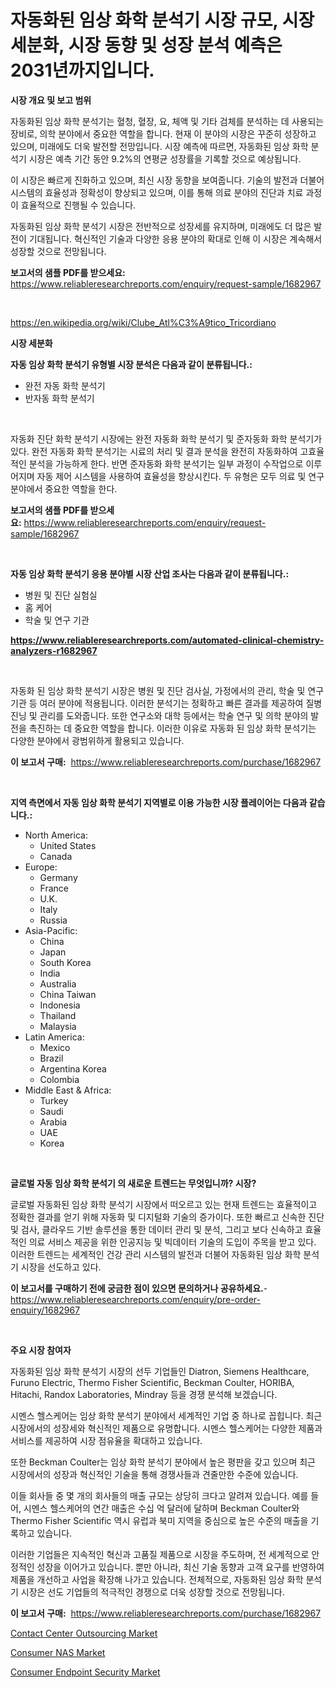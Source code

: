 <p><h1>자동화된 임상 화학 분석기 시장 규모, 시장 세분화, 시장 동향 및 성장 분석 예측은 2031년까지입니다.</h1></p><p><strong>시장 개요 및 보고 범위</strong></p>
<p><p>자동화된 임상 화학 분석기는 혈청, 혈장, 요, 체액 및 기타 검체를 분석하는 데 사용되는 장비로, 의학 분야에서 중요한 역할을 합니다. 현재 이 분야의 시장은 꾸준히 성장하고 있으며, 미래에도 더욱 발전할 전망입니다. 시장 예측에 따르면, 자동화된 임상 화학 분석기 시장은 예측 기간 동안 9.2%의 연평균 성장률을 기록할 것으로 예상됩니다.</p><p>이 시장은 빠르게 진화하고 있으며, 최신 시장 동향을 보여줍니다. 기술의 발전과 더불어 시스템의 효율성과 정확성이 향상되고 있으며, 이를 통해 의료 분야의 진단과 치료 과정이 효율적으로 진행될 수 있습니다.</p><p>자동화된 임상 화학 분석기 시장은 전반적으로 성장세를 유지하며, 미래에도 더 많은 발전이 기대됩니다. 혁신적인 기술과 다양한 응용 분야의 확대로 인해 이 시장은 계속해서 성장할 것으로 전망됩니다.</p></p>
<p><strong>보고서의 샘플 PDF를 받으세요:</strong> <a href="https://www.reliableresearchreports.com/enquiry/request-sample/1682967">https://www.reliableresearchreports.com/enquiry/request-sample/1682967</a></p>
<p>&nbsp;</p>
<p><a href="https://en.wikipedia.org/wiki/Clube_Atl%C3%A9tico_Tricordiano">https://en.wikipedia.org/wiki/Clube_Atl%C3%A9tico_Tricordiano</a></p>
<p><strong>시장 세분화</strong></p>
<p><strong>자동 임상 화학 분석기 유형별 시장 분석은 다음과 같이 분류됩니다.:</strong></p>
<p><ul><li>완전 자동 화학 분석기</li><li>반자동 화학 분석기</li></ul></p>
<p>&nbsp;</p>
<p><p>자동화 진단 화학 분석기 시장에는 완전 자동화 화학 분석기 및 준자동화 화학 분석기가 있다. 완전 자동화 화학 분석기는 시료의 처리 및 결과 분석을 완전히 자동화하여 고효율적인 분석을 가능하게 한다. 반면 준자동화 화학 분석기는 일부 과정이 수작업으로 이루어지며 자동 제어 시스템을 사용하여 효율성을 향상시킨다. 두 유형은 모두 의료 및 연구 분야에서 중요한 역할을 한다.</p></p>
<p><strong>보고서의 샘플 PDF를 받으세요:</strong>&nbsp;<a href="https://www.reliableresearchreports.com/enquiry/request-sample/1682967">https://www.reliableresearchreports.com/enquiry/request-sample/1682967</a></p>
<p>&nbsp;</p>
<p><strong> 자동 임상 화학 분석기 응용 분야별 시장 산업 조사는 다음과 같이 분류됩니다.:</strong></p>
<p><ul><li>병원 및 진단 실험실</li><li>홈 케어</li><li>학술 및 연구 기관</li></ul></p>
<p><strong><a href="https://www.reliableresearchreports.com/automated-clinical-chemistry-analyzers-r1682967">https://www.reliableresearchreports.com/automated-clinical-chemistry-analyzers-r1682967</a></strong></p>
<p>&nbsp;</p>
<p><p>자동화 된 임상 화학 분석기 시장은 병원 및 진단 검사실, 가정에서의 관리, 학술 및 연구 기관 등 여러 분야에 적용됩니다. 이러한 분석기는 정확하고 빠른 결과를 제공하여 질병 진닝 및 관리를 도와줍니다. 또한 연구소와 대학 등에서는 학술 연구 및 의학 분야의 발전을 촉진하는 데 중요한 역할을 합니다. 이러한 이유로 자동화 된 임상 화학 분석기는 다양한 분야에서 광범위하게 활용되고 있습니다.</p></p>
<p><strong>이 보고서 구매:</strong>&nbsp; <a href="https://www.reliableresearchreports.com/purchase/1682967">https://www.reliableresearchreports.com/purchase/1682967</a></p>
<p>&nbsp;</p>
<p><strong>지역 측면에서 자동 임상 화학 분석기 지역별로 이용 가능한 시장 플레이어는 다음과 같습니다.:</strong></p>
<p><ul>
    <li>
        North America:
        <ul>
            <li>United States</li>
            <li>Canada</li>
        </ul>
    </li>
    <li>
        Europe:
        <ul>
            <li>Germany</li>
            <li>France</li>
            <li>U.K.</li>
            <li>Italy</li>
            <li>Russia</li>
        </ul>
    </li>
    <li>
        Asia-Pacific:
        <ul>
            <li>China</li>
            <li>Japan</li>
            <li>South Korea</li>
            <li>India</li>
            <li>Australia</li>
            <li>China Taiwan</li>
            <li>Indonesia</li>
            <li>Thailand</li>
            <li>Malaysia</li>
        </ul>
    </li>
    <li>
        Latin America:
        <ul>
            <li>Mexico</li>
            <li>Brazil</li>
            <li>Argentina Korea</li>
            <li>Colombia</li>
        </ul>
    </li>
    <li>
        Middle East & Africa:
        <ul>
            <li>Turkey</li>
            <li>Saudi</li>
            <li>Arabia</li>
            <li>UAE</li>
            <li>Korea</li>
        </ul>
    </li>
    </ul></p>
<p>&nbsp;</p>
<p><strong>글로벌 자동 임상 화학 분석기 의 새로운 트렌드는 무엇입니까? 시장?</strong></p>
<p><p>글로벌 자동화된 임상 화학 분석기 시장에서 떠오르고 있는 현재 트렌드는 효율적이고 정확한 결과를 얻기 위해 자동화 및 디지털화 기술의 증가이다. 또한 빠르고 신속한 진단 및 검사, 클라우드 기반 솔루션을 통한 데이터 관리 및 분석, 그리고 보다 신속하고 효율적인 의료 서비스 제공을 위한 인공지능 및 빅데이터 기술의 도입이 주목을 받고 있다. 이러한 트렌드는 세계적인 건강 관리 시스템의 발전과 더불어 자동화된 임상 화학 분석기 시장을 선도하고 있다.</p></p>
<p><strong>이 보고서를 구매하기 전에 궁금한 점이 있으면 문의하거나 공유하세요.</strong>- <a href="https://www.reliableresearchreports.com/enquiry/pre-order-enquiry/1682967">https://www.reliableresearchreports.com/enquiry/pre-order-enquiry/1682967</a></p>
<p>&nbsp;</p>
<p><strong>주요 시장 참여자</strong></p>
<p><p>자동화된 임상 화학 분석기 시장의 선두 기업들인 Diatron, Siemens Healthcare, Furuno Electric, Thermo Fisher Scientific, Beckman Coulter, HORIBA, Hitachi, Randox Laboratories, Mindray 등을 경쟁 분석해 보겠습니다. </p><p>시멘스 헬스케어는 임상 화학 분석기 분야에서 세계적인 기업 중 하나로 꼽힙니다. 최근 시장에서의 성장세와 혁신적인 제품으로 유명합니다. 시멘스 헬스케어는 다양한 제품과 서비스를 제공하여 시장 점유율을 확대하고 있습니다.</p><p>또한 Beckman Coulter는 임상 화학 분석기 분야에서 높은 평판을 갖고 있으며 최근 시장에서의 성장과 혁신적인 기술을 통해 경쟁사들과 견줄만한 수준에 있습니다. </p><p>이들 회사들 중 몇 개의 회사들의 매출 규모는 상당히 크다고 알려져 있습니다. 예를 들어, 시멘스 헬스케어의 연간 매출은 수십 억 달러에 달하며 Beckman Coulter와 Thermo Fisher Scientific 역시 유럽과 북미 지역을 중심으로 높은 수준의 매출을 기록하고 있습니다. </p><p>이러한 기업들은 지속적인 혁신과 고품질 제품으로 시장을 주도하며, 전 세계적으로 안정적인 성장을 이어가고 있습니다. 뿐만 아니라, 최신 기술 동향과 고객 요구를 반영하여 제품을 개선하고 사업을 확장해 나가고 있습니다. 전체적으로, 자동화된 임상 화학 분석기 시장은 선도 기업들의 적극적인 경쟁으로 더욱 성장할 것으로 전망됩니다.</p></p>
<p><strong>이 보고서 구매:</strong>&nbsp;&nbsp;<a href="https://www.reliableresearchreports.com/purchase/1682967">https://www.reliableresearchreports.com/purchase/1682967</a></p>
<p><p><a href="https://github.com/qndifksd5/Market-Research-Report-List-1/blob/main/contact-center-outsourcing-market.md">Contact Center Outsourcing Market</a></p><p><a href="https://github.com/dylanObrien626/Market-Research-Report-List-1/blob/main/consumer-nas-market.md">Consumer NAS Market</a></p><p><a href="https://github.com/MaryamSipes/Market-Research-Report-List-1/blob/main/consumer-endpoint-security-market.md">Consumer Endpoint Security Market</a></p></p>